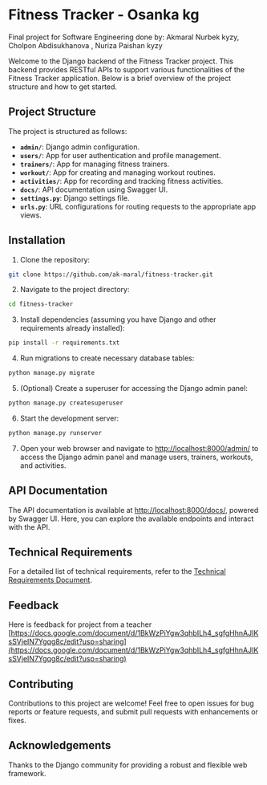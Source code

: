 
# Fitness Tracker - Osanka kg
Final project for Software Engineering done by: Akmaral Nurbek kyzy, Cholpon Abdisukhanova , Nuriza Paishan kyzy

Welcome to the Django backend of the Fitness Tracker project. This backend provides RESTful APIs to support various functionalities of the Fitness Tracker application. Below is a brief overview of the project structure and how to get started.

## Project Structure

The project is structured as follows:

- **`admin/`**: Django admin configuration.
- **`users/`**: App for user authentication and profile management.
- **`trainers/`**: App for managing fitness trainers.
- **`workout/`**: App for creating and managing workout routines.
- **`activities/`**: App for recording and tracking fitness activities.
- **`docs/`**: API documentation using Swagger UI.
- **`settings.py`**: Django settings file.
- **`urls.py`**: URL configurations for routing requests to the appropriate app views.

## Installation

1. Clone the repository:

```bash
git clone https://github.com/ak-maral/fitness-tracker.git
```

2. Navigate to the project directory:

```bash
cd fitness-tracker
```

3. Install dependencies (assuming you have Django and other requirements already installed):

```bash
pip install -r requirements.txt
```

4. Run migrations to create necessary database tables:

```bash
python manage.py migrate
```

5. (Optional) Create a superuser for accessing the Django admin panel:

```bash
python manage.py createsuperuser
```

6. Start the development server:

```bash
python manage.py runserver
```

7. Open your web browser and navigate to [http://localhost:8000/admin/](http://localhost:8000/admin/) to access the Django admin panel and manage users, trainers, workouts, and activities.

## API Documentation

The API documentation is available at [http://localhost:8000/docs/](http://localhost:8000/docs/), powered by Swagger UI. Here, you can explore the available endpoints and interact with the API.

## Technical Requirements
For a detailed list of technical requirements, refer to the [Technical Requirements Document](https://docs.google.com/document/d/186CrwjGhxILgq0Uh4SNCXqnJ1ICTPSuxV93aOzs7uLQ/edit?usp=sharing).

## Feedback
Here is feedback for project from a teacher [https://docs.google.com/document/d/1BkWzPiYgw3qhbILh4_sgfgHhnAJIKsSVjeIN7Ygqg8c/edit?usp=sharing](https://docs.google.com/document/d/1BkWzPiYgw3qhbILh4_sgfgHhnAJIKsSVjeIN7Ygqg8c/edit?usp=sharing)
## Contributing

Contributions to this project are welcome! Feel free to open issues for bug reports or feature requests, and submit pull requests with enhancements or fixes.

## Acknowledgements

Thanks to the Django community for providing a robust and flexible web framework.
